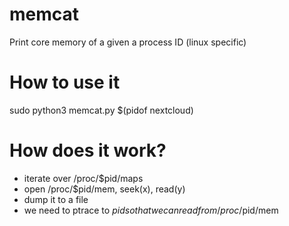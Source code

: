 # memcat
Print core memory of a given a process ID (linux specific)

# How to use it
sudo python3 memcat.py $(pidof nextcloud)

# How does it work?
- iterate over /proc/$pid/maps
- open /proc/$pid/mem, seek(x), read(y)
- dump it to a file
- we need to ptrace to $pid so that we can read from /proc/$pid/mem
